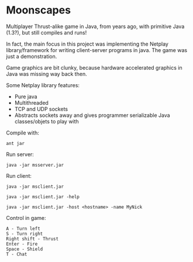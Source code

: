 Moonscapes
==========

Multiplayer Thrust-alike game in Java, from years ago, with primitive Java (1.3?), but still compiles and runs!

In fact, the main focus in this project was implementing the Netplay library/framework for writing client-server programs in java. The game was just a demonstration.

Game graphics are bit clunky, because hardware accelerated graphics in Java was missing way back then.

Some Netplay library features:
* Pure java
* Multithreaded
* TCP and UDP sockets
* Abstracts sockets away and gives programmer serializable Java classes/objets to play with


Compile with: 

    ant jar

Run server:

    java -jar msserver.jar

Run client:

    java -jar msclient.jar
  
    java -jar msclient.jar -help
  
    java -jar msclient.jar -host <hostname> -name MyNick
    
Control in game:

    A - Turn left
    S - Turn right 
    Right shift - Thrust
    Enter - Fire
    Space - Shield
    T - Chat
